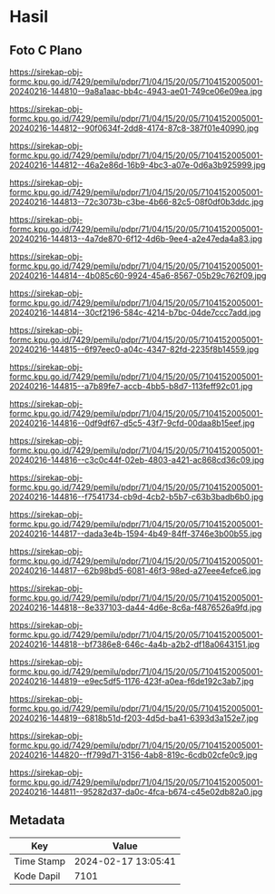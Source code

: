 # Hasil

## Foto C Plano

https://sirekap-obj-formc.kpu.go.id/7429/pemilu/pdpr/71/04/15/20/05/7104152005001-20240216-144810--9a8a1aac-bb4c-4943-ae01-749ce06e09ea.jpg

https://sirekap-obj-formc.kpu.go.id/7429/pemilu/pdpr/71/04/15/20/05/7104152005001-20240216-144812--90f0634f-2dd8-4174-87c8-387f01e40990.jpg

https://sirekap-obj-formc.kpu.go.id/7429/pemilu/pdpr/71/04/15/20/05/7104152005001-20240216-144812--46a2e86d-16b9-4bc3-a07e-0d6a3b925999.jpg

https://sirekap-obj-formc.kpu.go.id/7429/pemilu/pdpr/71/04/15/20/05/7104152005001-20240216-144813--72c3073b-c3be-4b66-82c5-08f0df0b3ddc.jpg

https://sirekap-obj-formc.kpu.go.id/7429/pemilu/pdpr/71/04/15/20/05/7104152005001-20240216-144813--4a7de870-6f12-4d6b-9ee4-a2e47eda4a83.jpg

https://sirekap-obj-formc.kpu.go.id/7429/pemilu/pdpr/71/04/15/20/05/7104152005001-20240216-144814--4b085c60-9924-45a6-8567-05b29c762f09.jpg

https://sirekap-obj-formc.kpu.go.id/7429/pemilu/pdpr/71/04/15/20/05/7104152005001-20240216-144814--30cf2196-584c-4214-b7bc-04de7ccc7add.jpg

https://sirekap-obj-formc.kpu.go.id/7429/pemilu/pdpr/71/04/15/20/05/7104152005001-20240216-144815--6f97eec0-a04c-4347-82fd-2235f8b14559.jpg

https://sirekap-obj-formc.kpu.go.id/7429/pemilu/pdpr/71/04/15/20/05/7104152005001-20240216-144815--a7b89fe7-accb-4bb5-b8d7-113feff92c01.jpg

https://sirekap-obj-formc.kpu.go.id/7429/pemilu/pdpr/71/04/15/20/05/7104152005001-20240216-144816--0df9df67-d5c5-43f7-9cfd-00daa8b15eef.jpg

https://sirekap-obj-formc.kpu.go.id/7429/pemilu/pdpr/71/04/15/20/05/7104152005001-20240216-144816--c3c0c44f-02eb-4803-a421-ac868cd36c09.jpg

https://sirekap-obj-formc.kpu.go.id/7429/pemilu/pdpr/71/04/15/20/05/7104152005001-20240216-144816--f7541734-cb9d-4cb2-b5b7-c63b3badb6b0.jpg

https://sirekap-obj-formc.kpu.go.id/7429/pemilu/pdpr/71/04/15/20/05/7104152005001-20240216-144817--dada3e4b-1594-4b49-84ff-3746e3b00b55.jpg

https://sirekap-obj-formc.kpu.go.id/7429/pemilu/pdpr/71/04/15/20/05/7104152005001-20240216-144817--62b98bd5-6081-46f3-98ed-a27eee4efce6.jpg

https://sirekap-obj-formc.kpu.go.id/7429/pemilu/pdpr/71/04/15/20/05/7104152005001-20240216-144818--8e337103-da44-4d6e-8c6a-f4876526a9fd.jpg

https://sirekap-obj-formc.kpu.go.id/7429/pemilu/pdpr/71/04/15/20/05/7104152005001-20240216-144818--bf7386e8-646c-4a4b-a2b2-df18a0643151.jpg

https://sirekap-obj-formc.kpu.go.id/7429/pemilu/pdpr/71/04/15/20/05/7104152005001-20240216-144819--e9ec5df5-1176-423f-a0ea-f6de192c3ab7.jpg

https://sirekap-obj-formc.kpu.go.id/7429/pemilu/pdpr/71/04/15/20/05/7104152005001-20240216-144819--6818b51d-f203-4d5d-ba41-6393d3a152e7.jpg

https://sirekap-obj-formc.kpu.go.id/7429/pemilu/pdpr/71/04/15/20/05/7104152005001-20240216-144820--ff799d71-3156-4ab8-819c-6cdb02cfe0c9.jpg

https://sirekap-obj-formc.kpu.go.id/7429/pemilu/pdpr/71/04/15/20/05/7104152005001-20240216-144811--95282d37-da0c-4fca-b674-c45e02db82a0.jpg


## Metadata

| Key        | Value               |
| ---------- | ------------------- |
| Time Stamp | 2024-02-17 13:05:41 |
| Kode Dapil | 7101                |



